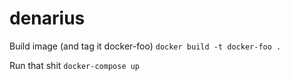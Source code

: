 # denarius

Build image (and tag it docker-foo)
`docker build -t docker-foo .`

Run that shit
`docker-compose up`

